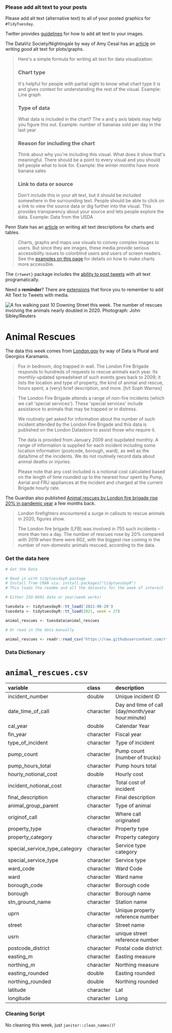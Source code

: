 ### Please add alt text to your posts

Please add alt text (alternative text) to all of your posted graphics for `#TidyTuesday`. 

Twitter provides [guidelines](https://help.twitter.com/en/using-twitter/picture-descriptions) for how to add alt text to your images.

The DataViz Society/Nightingale by way of Amy Cesal has an [article](https://medium.com/nightingale/writing-alt-text-for-data-visualization-2a218ef43f81) on writing _good_ alt text for plots/graphs.

> Here's a simple formula for writing alt text for data visualization:
> ### Chart type
> It's helpful for people with partial sight to know what chart type it is and gives context for understanding the rest of the visual.
> Example: Line graph
> ### Type of data
> What data is included in the chart? The x and y axis labels may help you figure this out.
> Example: number of bananas sold per day in the last year
> ### Reason for including the chart
> Think about why you're including this visual. What does it show that's meaningful. There should be a point to every visual and you should tell people what to look for.
> Example: the winter months have more banana sales
> ### Link to data or source
> Don't include this in your alt text, but it should be included somewhere in the surrounding text. People should be able to click on a link to view the source data or dig further into the visual. This provides transparency about your source and lets people explore the data.
> Example: Data from the USDA

Penn State has an [article](https://accessibility.psu.edu/images/charts/) on writing alt text descriptions for charts and tables.

> Charts, graphs and maps use visuals to convey complex images to users. But since they are images, these media provide serious accessibility issues to colorblind users and users of screen readers. See the [examples on this page](https://accessibility.psu.edu/images/charts/) for details on how to make charts more accessible.

The `{rtweet}` package includes the [ability to post tweets](https://docs.ropensci.org/rtweet/reference/post_tweet.html) with alt text programatically.

Need a **reminder**? There are [extensions](https://chrome.google.com/webstore/detail/twitter-required-alt-text/fpjlpckbikddocimpfcgaldjghimjiik/related) that force you to remember to add Alt Text to Tweets with media.

![A fox walking past 10 Downing Street this week. The number of rescues involving the animals nearly doubled in 2020. Photograph: John Sibley/Reuters](https://i.guim.co.uk/img/media/6091b90d3e80a394d7202faa2c3a35caf2e98fb2/0_246_3500_2101/master/3500.jpg?width=620&quality=85&auto=format&fit=max&s=a2497e389b474b7bf65c98b0b87f91b8)

# Animal Rescues

The data this week comes from [London.gov](https://data.london.gov.uk/dataset/animal-rescue-incidents-attended-by-lfb) by way of Data is Plural and Georgios Karamanis.

> Fox in bedroom, dog trapped in wall. The London Fire Brigade responds to hundreds of requests to rescue animals each year. Its monthly-updated spreadsheet of such events goes back to 2009; it lists the location and type of property, the kind of animal and rescue, hours spent, a (very) brief description, and more. [h/t Soph Warnes]

> The London Fire Brigade attends a range of non-fire incidents (which we call 'special services'). These 'special services' include assistance to animals that may be trapped or in distress.
> 
> We routinely get asked for information about the number of such incident attended by the London Fire Brigade and this data is published on the London Datastore to assist those who require it.
> 
> The data is provided from January 2009 and isupdated monthly. A range of information is supplied for each incident including some location information (postcode, borough, ward), as well as the data/time of the incidents. We do not routinely record data about animal deaths or injuries.
> 
> Please note that any cost included is a notional cost calculated based on the length of time rounded up to the nearest hour spent by Pump, Aerial and FRU appliances at the incident and charged at the current Brigade hourly rate.

The Guardian also published [Animal rescues by London fire brigade rise 20% in pandemic year](https://www.theguardian.com/world/2021/jan/08/animal-rescues-london-fire-brigade-rise-2020-pandemic-year) a few months back.

> London firefighters encountered a surge in callouts to rescue animals in 2020, figures show.
> 
> The London fire brigade (LFB) was involved in 755 such incidents – more than two a day. The number of rescues rose by 20% compared with 2019 when there were 602, with the biggest rise coming in the number of non-domestic animals rescued, according to the data.

### Get the data here

```r
# Get the Data

# Read in with tidytuesdayR package 
# Install from CRAN via: install.packages("tidytuesdayR")
# This loads the readme and all the datasets for the week of interest

# Either ISO-8601 date or year/week works!

tuesdata <- tidytuesdayR::tt_load('2021-06-29')
tuesdata <- tidytuesdayR::tt_load(2021, week = 27)

animal_rescues <- tuesdata$animal_rescues

# Or read in the data manually

animal_rescues <- readr::read_csv('https://raw.githubusercontent.com/rfordatascience/tidytuesday/main/data/2021/2021-06-29/animal_rescues.csv')

```
### Data Dictionary

# `animal_rescues.csv`

|variable                      |class     |description |
|:-----------------------------|:---------|:-----------|
|incident_number               |double    | Unique incident ID |
|date_time_of_call             |character | Day and time of call (day/month/year hour:minute) |
|cal_year                      |double    | Calendar Year |
|fin_year                      |character | Fiscal year|
|type_of_incident              |character | Type of incident |
|pump_count                    |character | Pump count (number of trucks) |
|pump_hours_total              |character | Pump hours total |
|hourly_notional_cost          |double    | Hourly cost |
|incident_notional_cost        |character | Total cost of incident |
|final_description             |character | Final description |
|animal_group_parent           |character | Type of animal |
|originof_call                 |character | Where call originated |
|property_type                 |character | Property type |
|property_category             |character | Property category |
|special_service_type_category |character | Service type category  |
|special_service_type          |character | Service type |
|ward_code                     |character | Ward Code |
|ward                          |character | Ward name |
|borough_code                  |character | Borough code |
|borough                       |character | Borough name |
|stn_ground_name               |character | Station name |
|uprn                          |character | Unique property reference number |
|street                        |character | Street name |
|usrn                          |character | unique street reference number |
|postcode_district             |character | Postal code district |
|easting_m                     |character | Easting measure |
|northing_m                    |character |  Northing measure |
|easting_rounded               |double    | Easting rounded |
|northing_rounded              |double    | Northing rounded |
|latitude                      |character | Lat|
|longitude                     |character | Long |

### Cleaning Script

No cleaning this week, just `janitor::clean_names()`!
